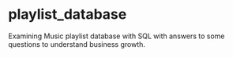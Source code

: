 # playlist_database
Examining Music playlist database with SQL with answers to some questions to understand business growth.
